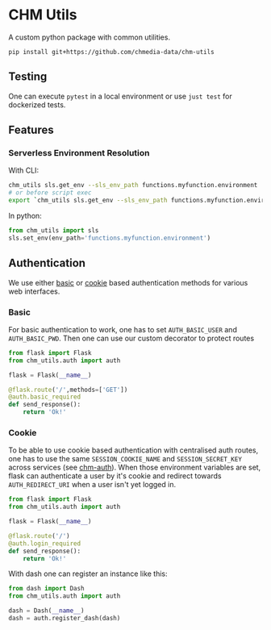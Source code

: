 # CHM Utils

A custom python package with common utilities.
```
pip install git+https://github.com/chmedia-data/chm-utils
```

## Testing
One can execute `pytest` in a local environment or use `just test` for dockerized tests.

## Features
### Serverless Environment Resolution
With CLI:
```bash
chm_utils sls.get_env --sls_env_path functions.myfunction.environment
# or before script exec
export `chm_utils sls.get_env --sls_env_path functions.myfunction.environment` && python main.py
```

In python:
```python
from chm_utils import sls
sls.set_env(env_path='functions.myfunction.environment')
```

## Authentication
We use either [basic](https://developer.mozilla.org/en-US/docs/Web/HTTP/Authentication) or [cookie](https://flask.palletsprojects.com/en/stable/quickstart/#sessions) based authentication methods for various web interfaces. 

### Basic
For basic authentication to work, one has to set `AUTH_BASIC_USER` and `AUTH_BASIC_PWD`. Then one can use our custom decorator to protect routes

```python
from flask import Flask
from chm_utils.auth import auth

flask = Flask(__name__)

@flask.route('/',methods=['GET'])
@auth.basic_required
def send_response():
    return 'Ok!'
```


### Cookie
To be able to use cookie based authentication with centralised auth routes, one has to use the same `SESSION_COOKIE_NAME` and `SESSION_SECRET_KEY` across services (see [chm-auth](https://github.com/chmedia-data/chm-auth)). When those environment variables are set, flask can authenticate a user by it's cookie and redirect towards `AUTH_REDIRECT_URI` when a user isn't yet logged in.
```python
from flask import Flask
from chm_utils.auth import auth

flask = Flask(__name__)

@flask.route('/')
@auth.login_required
def send_response():
    return 'Ok!'
```

With dash one can register an instance like this:
```python
from dash import Dash
from chm_utils.auth import auth

dash = Dash(__name__)
dash = auth.register_dash(dash)
```